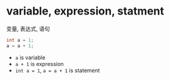 # variable, expression, statment

变量, 表达式, 语句

```c
int a = 1;
a = a + 1;
```

- `a` is variable
- `a + 1` is expression
- `int a = 1`, `a = a + 1` is statement

